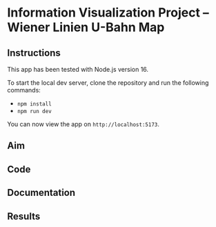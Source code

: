 # Information Visualization Project – Wiener Linien U-Bahn Map

## Instructions

This app has been tested with Node.js version 16.

To start the local dev server, clone the repository and run the following commands:

- `npm install`
- `npm run dev`

You can now view the app on `http://localhost:5173`.

## Aim

## Code

## Documentation

## Results
